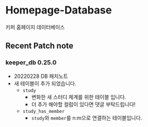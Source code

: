 

# Homepage-Database

키퍼 홈페이지 데이터베이스

## Recent Patch note
### keeper_db 0.25.0
- 20220228 DB 패치노트
- 새 테이블이 추가 되었습니다.
    - `study`
        - 변화한 새 스터디 체계를 위한 테이블 입니다.
        - 더 추가 해야할 컬럼이 있다면 댓글 부탁드립니다!
    - `study_has_member`
        - `study`와 `member`를 n:m으로 연결하는 테이블입니다.